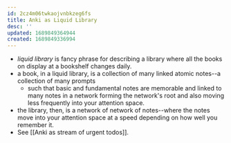 ```yaml
---
id: 2cz4m06twkaojvnbkzeg6fs
title: Anki as Liquid Library
desc: ''
updated: 1689849364944
created: 1689849336994
---
```


- _liquid library_ is fancy phrase for describing a library where all the books on display at a bookshelf changes daily.
- a book, in a liquid library, is a collection of many linked atomic notes--a collection of many prompts
    - such that basic and fundamental notes are memorable and linked to many notes in a network forming the network's root and also moving less frequently into your attention space.
- the library, then, is a network of network of notes--where the notes move into your attention space at a speed depending on how well you remember it.
- See [[Anki as stream of urgent todos]].
